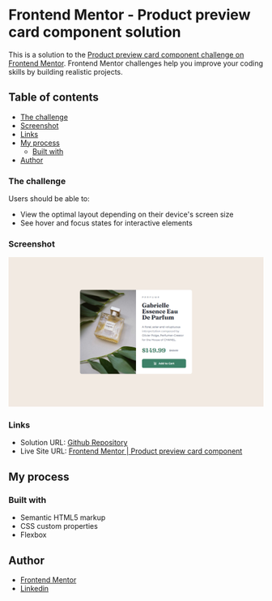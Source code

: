 # Frontend Mentor - Product preview card component solution

This is a solution to the [Product preview card component challenge on Frontend Mentor](https://www.frontendmentor.io/challenges/product-preview-card-component-GO7UmttRfa). Frontend Mentor challenges help you improve your coding skills by building realistic projects.

## Table of contents

- [The challenge](#the-challenge)
- [Screenshot](#screenshot)
- [Links](#links)
- [My process](#my-process)
  - [Built with](#built-with)
- [Author](#author)

### The challenge

Users should be able to:

- View the optimal layout depending on their device's screen size
- See hover and focus states for interactive elements

### Screenshot

![](./images/README.png)

### Links

- Solution URL: [Github Repository](https://github.com/simokitkat/Product-preview-card-component)
- Live Site URL: [Frontend Mentor | Product preview card component](https://simokitkat.github.io/Product-preview-card-component)

## My process

### Built with

- Semantic HTML5 markup
- CSS custom properties
- Flexbox

## Author

- [Frontend Mentor](https://www.frontendmentor.io/profile/simokitkat)
- [Linkedin](https://www.linkedin.com/in/islamsoliman92)
